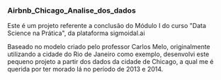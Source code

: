 ### Airbnb_Chicago_Analise_dos_dados


Este é um projeto referente a conclusão do Módulo I do curso "Data Science na Prática", da plataforma sigmoidal.ai

Baseado no modelo criado pelo professor Carlos Melo, originalmente utilizando a cidade do Rio de Janeiro como exemplo,
desenvolvi este pequeno projeto a partir dos dados da cidade de Chicago, a qual me é querida por ter morado lá no 
período de 2013 e 2014.



